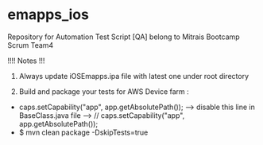 # emapps_ios
Repository for Automation Test Script [QA] belong to Mitrais Bootcamp Scrum Team4 

!!!!   Notes   !!!

1. Always update iOSEmapps.ipa file with latest one under root directory

2. Build and package your tests for AWS Device farm :
- caps.setCapability("app", app.getAbsolutePath()); --> disable this line in BaseClass.java file --> // caps.setCapability("app", app.getAbsolutePath());
- $ mvn clean package -DskipTests=true

